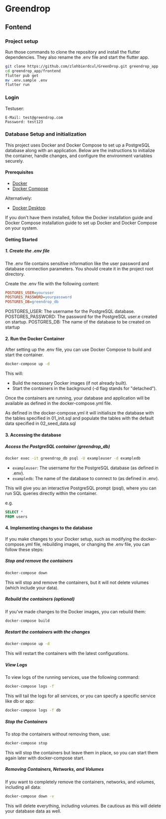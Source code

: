 # Greendrop

## Fontend

### Project setup

Run those commands to clone the repository and install the flutter dependencies.
They also rename the .env file and start the flutter app.

```bash
git clone https://github.com/zlohbierdcul/GreenDrop.git greendrop_app
cd greendrop_app/frontend
flutter pub get
mv .env.sample .env
flutter run
```

### Login

Testuser:

```text
E-Mail: test@greendrop.com
Password: test123
```

### Database Setup and initialization

This project uses Docker and Docker Compose to set up a PostgreSQL database along with an application. Below are the instructions to initialize the container, handle changes, and configure the environment variables securely.

#### Prerequisites

- [Docker](https://docs.docker.com/engine/)
- [Docker Compose](https://docs.docker.com/engine/)

Alternatively:

- [Docker Desktop](https://docs.docker.com/desktop/)

 If you don't have them installed, follow the Docker installation guide and Docker Compose installation guide to set up Docker and Docker Compose on your system.

#### Getting Started

##### 1. Create the .env file

The .env file contains sensitive information like the user password and database connection parameters. You should create it in the project root directory.

Create the .env file with the following content:

```ini
POSTGRES_USER=youruser
POSTGRES_PASSWORD=yourpassword
POSTGRES_DB=greendrop_db
```

POSTGRES_USER: The username for the PostgreSQL database.
POSTGRES_PASSWORD: The password for the PostgreSQL user.e created on startup.
POSTGRES_DB: The name of the database to be created on startup

#### 2. Run the Docker Container

After setting up the .env file, you can use Docker Compose to build and start the container.

```bash
docker-compose up -d
```

This will:

- Build the necessary Docker images (if not already built).
- Start the containers in the background (-d flag stands for "detached").

Once the containers are running, your database and application will be available as defined in the docker-compose.yml file.

As defined in the docker-compose.yml it will initialisze the database with the tables specified in 01_init.sql and populate the tables with the default data specified in 02_seed_data.sql

#### 3. Accessing the database

##### Access the PostgreSQL container (greendrop_db)

```bash
docker exec -it greendrop_db psql -U exampleuser -d exampledb
```

- `exampleuser`: The username for the PostgreSQL database (as defined in .env).
- `exampledb`: The name of the database to connect to (as defined in .env).

This will give you an interactive PostgreSQL prompt (psql), where you can run SQL queries directly within the container.

e.g.

```sql
SELECT *
FROM users
```

#### 4. Implementing changes to the database

If you make changes to your Docker setup, such as modifying the docker-compose.yml file, rebuilding images, or changing the .env file, you can follow these steps:

##### Stop and remove the containers

```bash
docker-compose down
```

This will stop and remove the containers, but it will not delete volumes (which include your data).

##### Rebuild the containers (optional)

If you've made changes to the Docker images, you can rebuild them:

```bash
docker-compose build
```

##### Restart the containers with the changes

```bash
docker-compose up -d
```

This will restart the containers with the latest configurations.

##### View Logs

To view logs of the running services, use the following command:

```bash
docker-compose logs -f
```

This will tail the logs for all services, or you can specify a specific service like db or app:

```bash
docker-compose logs -f db
```

##### Stop the Containers

To stop the containers without removing them, use:

```bash
docker-compose stop
```

This will stop the containers but leave them in place, so you can start them again later with docker-compose start.

##### Removing Containers, Networks, and Volumes

If you want to completely remove the containers, networks, and volumes, including all data:

```bash
docker-compose down -v
```

This will delete everything, including volumes. Be cautious as this will delete your database data as well.
